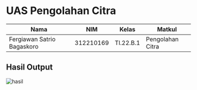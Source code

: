 # UAS Pengolahan Citra

|**Nama**|**NIM**|**Kelas**|**Matkul**|
|----|---|-----|------|
|Fergiawan Satrio Bagaskoro|312210169|TI.22.B.1|Pengolahan Citra|

## Hasil Output
![hasil](https://github.com/FsBagaskorooooo/UAS_PengolahanCitra/assets/130354090/e4c8d312-01f9-421c-81ec-c992c0916593)
